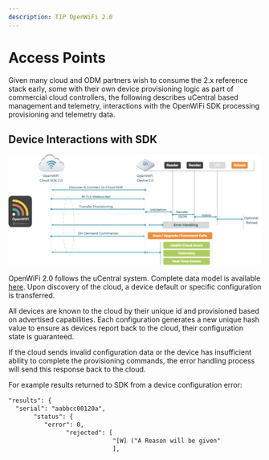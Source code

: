 ```yaml
---
description: TIP OpenWiFi 2.0
---
```


# Access Points

Given many cloud and ODM partners wish to consume the 2.x reference stack early, some with their own device provisioning logic as part of commercial cloud controllers, the following describes uCentral based management and telemetry, interactions with the OpenWiFi SDK processing provisioning and telemetry data.

## Device Interactions with SDK

![OpenWiFi with uCentral Management](<../../.gitbook/assets/image (22) (2).png>)

OpenWiFi 2.0 follows the uCentral system. Complete data model is available [here](http://ucentral.io/docs/ucentral-schema.html). Upon discovery of the cloud, a device default or specific configuration is transferred.

All devices are known to the cloud by their unique id and provisioned based on advertised capabilities. Each configuration generates a new unique hash value to ensure as devices report back to the cloud, their configuration state is guaranteed.

If the cloud sends invalid configuration data or the device has insufficient ability to complete the provisioning commands, the error handling process will send this response back to the cloud.

For example results returned to SDK from a device configuration error:

```
"results": { 
  "serial": "aabbcc00120a",  
       "status": {    
          "error": 0,  
                "rejected": [   
                             "[W] ("A Reason will be given"
                             ],
```
